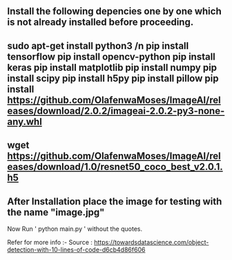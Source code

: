 Install the following depencies one by one which is not already installed before proceeding.
------------------------------
sudo apt-get install python3 /n
pip install tensorflow
pip install opencv-python
pip install keras
pip install matplotlib
pip install numpy
pip install scipy
pip install h5py
pip install pillow
pip install https://github.com/OlafenwaMoses/ImageAI/releases/download/2.0.2/imageai-2.0.2-py3-none-any.whl
------------------------------
wget https://github.com/OlafenwaMoses/ImageAI/releases/download/1.0/resnet50_coco_best_v2.0.1.h5
------------------------------
After Installation place the image for testing with the name "image.jpg"
------------------------------
Now Run ' python main.py ' without the quotes.

Refer for more info :- 
Source : https://towardsdatascience.com/object-detection-with-10-lines-of-code-d6cb4d86f606

